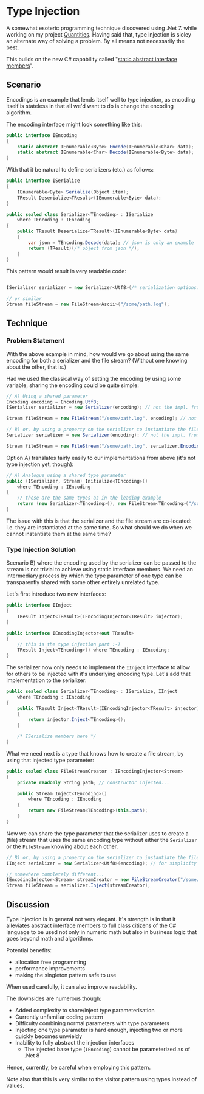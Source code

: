 # Type Injection

A somewhat esoteric programming technique discovered using .Net 7. while working on my project [Quantities](https://github.com/atmoos/Quantities). Having said that, type injection is sloley an alternate way of solving a problem. By all means not necessarily the best.

This builds on the new C# capability called "[static abstract interface members](https://learn.microsoft.com/en-us/dotnet/csharp/language-reference/keywords/interface#static-abstract-and-virtual-members)".

## Scenario

Encodings is an example that lends itself well to type injection, as encoding itself is stateless in that all we'd want to do is change the encoding algorithm.

The encoding interface might look something like this:

```csharp
public interface IEncoding
{
    static abstract IEnumerable<Byte> Encode(IEnumerable<Char> data);
    static abstract IEnumerable<Char> Decode(IEnumerable<Byte> data);
}
```

With that it be natural to define serializers (etc.) as follows:

```csharp
public interface ISerialize
{
    IEnumerable<Byte> Serialize(Object item);
    TResult Deserialize<TResult>(IEnumerable<Byte> data);
}

public sealed class Serializer<TEncoding> : ISerialize
    where TEncoding : IEncoding
{
    public TResult Deserialize<TResult>(IEnumerable<Byte> data)
    {
        var json = TEncoding.Decode(data); // json is only an example
        return (TResult)(/* object from json */);
    }
}
```

This pattern would result in very readable code:

```csharp

ISerializer serializer = new Serializer<Utf8>(/* serialization options... */);

// or similar
Stream fileStream = new FileStream<Ascii>("/some/path.log");
```

## Technique

### Problem Statement

With the above example in mind, how would we go about using the same encoding for both a serializer and the file stream? (Without one knowing about the other, that is.)

Had we used the classical way of setting the encoding by using some variable, sharing the encoding could be quite simple:

```csharp
// A) Using a shared parameter
Encoding encoding = Encoding.Utf8;
ISerializer serializer = new Serializer(encoding); // not the impl. from above...

Stream fileStream = new FileStream("/some/path.log", encoding); // not the impl. from above...

// B) or, by using a property on the serializer to instantiate the file stream
Serializer serializer = new Serializer(encoding); // not the impl. from above...

Stream fileStream = new FileStream("/some/path.log", serializer.Encoding); // not the impl. from above...
```

Option A) translates fairly easily to our implementations from above (it's not type injection yet, though):

```csharp
// A) Analogue using a shared type parameter
public (ISerializer, Stream) Initialize<TEncoding>()
    where TEncoding : IEncoding
{
    // these are the same types as in the leading example
    return (new Serializer<TEncoding>(), new FileStream<TEncoding>("/some/path.log"));
}
```

The issue with this is that the serializer and the file stream are co-located: i.e. they are instantiated at the same time. So what should we do when we cannot instantiate them at the same time?

### Type Injection Solution

Scenario B) where the encoding used by the serializer can be passed to the stream is not trivial to achieve using static interface members. We need an intermediary process by which the type parameter of one type can be transparently shared with some other entirely unrelated type.

Let's first introduce two new interfaces:

```csharp
public interface IInject
{
    TResult Inject<TResult>(IEncodingInjector<TResult> injector);
}

public interface IEncodingInjector<out TResult>
{
    // this is the type injection part :-)
    TResult Inject<TEncoding>() where TEncoding : IEncoding;
}
```

The serializer now only needs to implement the `IInject` interface to allow for others to be injected with it's underlying encoding type. Let's add that implementation to the serializer:

```csharp
public sealed class Serializer<TEncoding> : ISerialize, IInject
    where TEncoding : IEncoding
{
    public TResult Inject<TResult>(IEncodingInjector<TResult> injector)
    {
        return injector.Inject<TEncoding>();
    }

    /* ISerialize members here */
}
```

What we need next is a type that knows how to create a file stream, by using that injected type parameter:

```csharp
public sealed class FileStreamCreator : IEncodingInjector<Stream>
{
    private readonly String path; // constructor injected...

    public Stream Inject<TEncoding>()
        where TEncoding : IEncoding
    {
        return new FileStream<TEncoding>(this.path);
    }
}
```

Now we can share the type parameter that the serializer uses to create a (file) stream that uses the same encoding type without either the `Serializer` or the `FileStream` knowing about each other.

```csharp
// B) or, by using a property on the serializer to instantiate the file stream
IInject serializer = new Serializer<Utf8>(encoding); // for simplicity only showing injection use case...

// somewhere completely different...
IEncodingInjector<Stream> streamCreator = new FileStreamCreator("/some/path.log");
Stream fileStream = serializer.Inject(streamCreator);
```

## Discussion

Type injection is in general not very elegant. It's strength is in that it alleviates abstract interface members to full class citizens of the C# language to be used not only in numeric math but also in business logic that goes beyond math and algorithms.

Potential benefits:

- allocation free programming
- performance improvements
- making the singleton pattern safe to use

When used carefully, it can also improve readability.

The downsides are numerous though:

- Added complexity to share/inject type parameterisation
- Currently unfamiliar coding pattern
- Difficulty combining normal parameters with type parameters
- Injecting one type parameter is hard enough, injecting two or more quickly becomes unwieldy
- Inability to fully abstract the injection interfaces
  - The injected base type (`IEncoding`) cannot be parameterized as of .Net 8

Hence, currently, be careful when employing this pattern.

Note also that this is very similar to the visitor pattern using types instead of values.
